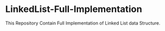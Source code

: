 # LinkedList-Full-Implementation
This Repository Contain Full Implementation of Linked List data Structure.
